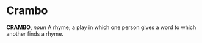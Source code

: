 # Crambo

**CRAMBO**, _noun_ A rhyme; a play in which one person gives a word to which another finds a rhyme.